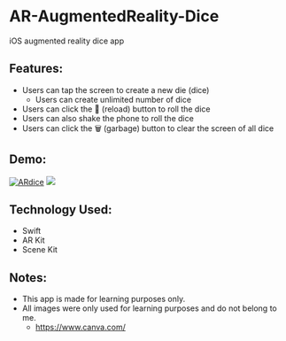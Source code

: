 # AR-AugmentedReality-Dice
iOS augmented reality dice app

## Features:
- Users can tap the screen to create a new die (dice)
  - Users can create unlimited number of dice
- Users can click the 🔄 (reload) button to roll the dice
- Users can also shake the phone to roll the dice
- Users can click the 🗑 (garbage) button to clear the screen of all dice

## Demo:
<a href="https://media.giphy.com/media/h8UHnOMZUtfqtgBix7/giphy.gif"><img src="https://media.giphy.com/media/h8UHnOMZUtfqtgBix7/giphy.gif" title="ARdice"/></a>
![](ARDice.gif)

## Technology Used:
- Swift
- AR Kit
- Scene Kit

## Notes:
- This app is made for learning purposes only.
- All images were only used for learning purposes and do not belong to me.
  - https://www.canva.com/

